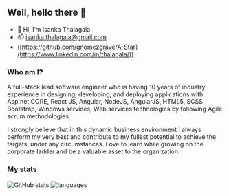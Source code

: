 


## Well, hello there 👋

- 👋 Hi, I’m Isanka Thalagala
- 📫 isanka.thalagala@gmail.com
- ([https://github.com/gnomezgrave/A-Star](https://www.linkedin.com/in/thalagala/))

### Who am I?

A full-stack lead software engineer who is having 10 years of industry experience in designing, developing, and deploying applications with Asp.net CORE, React JS, Angular, NodeJS, AngularJS, HTML5, SCSS Bootstrap, Windows services, Web services technologies by following Agile scrum methodologies.

I strongly believe that in this dynamic business environment I always perform my very best and contribute to my fullest potential to achieve the targets, under any circumstances. Love to learn while growing on the corporate ladder and be a valuable asset to the organization.



### My stats

<img align="center" src="https://github-readme-stats.vercel.app/api?username=isanka88&show_icons=true&include_all_commits=true&theme=dracula" alt="GitHub stats" />
<img align="center" src="https://github-readme-stats.vercel.app/api/top-langs/?username=isanka88&&exclude_repo=isanka88&layout=compact&theme=dracula" alt="languages"/>
